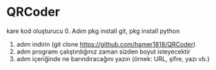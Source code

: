 # QRCoder
kare kod oluşturucu
0. Adım pkg install git, pkg install python
1. adım indirin (git clone https://github.com/hamer1818/QRCoder)
2. adım programı çalıştırdığınız zaman sizden boyut isteyecektir
3. adım içeriğinde ne barındıracağını yazın (örnek: URL, şifre, yazı vb.)
